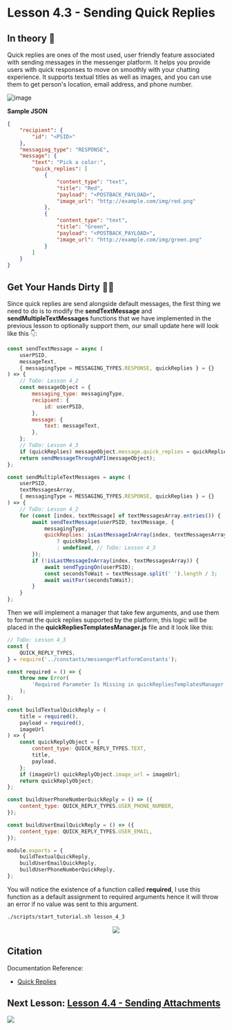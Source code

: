 # Lesson 4.3 - Sending Quick Replies

## In theory 📖

Quick replies are ones of the most used, user friendly feature associated with sending messages in the messenger platform. It helps you provide users with quick responses to move on smoothly with your chatting experience. It supports textual titles as well as images, and you can use them to get person's location, email address, and phone number.

![image](https://github.com/mohamedluay/Messenger_Platform_Tutorial_TDD/blob/master/tutorials/english/images/lesson_3_1_im1.png)

**Sample JSON**

```json
{
    "recipient": {
        "id": "<PSID>"
    },
    "messaging_type": "RESPONSE",
    "message": {
        "text": "Pick a color:",
        "quick_replies": [
            {
                "content_type": "text",
                "title": "Red",
                "payload": "<POSTBACK_PAYLOAD>",
                "image_url": "http://example.com/img/red.png"
            },
            {
                "content_type": "text",
                "title": "Green",
                "payload": "<POSTBACK_PAYLOAD>",
                "image_url": "http://example.com/img/green.png"
            }
        ]
    }
}
```

## Get Your Hands Dirty 👩‍💻

Since quick replies are send alongside default messages, the first thing we need to do is to modify the **sendTextMessage** and **sendMultipleTextMessages** functions that we have implemented in the previous lesson to optionally support them, our small update here will look like this 👇:

```javascript
const sendTextMessage = async (
    userPSID,
    messageText,
    { messagingType = MESSAGING_TYPES.RESPONSE, quickReplies } = {}
) => {
    // ToDo: Lesson 4_2
    const messageObject = {
        messaging_type: messagingType,
        recipient: {
            id: userPSID,
        },
        message: {
            text: messageText,
        },
    };
    // ToDo: Lesson 4_3
    if (quickReplies) messageObject.message.quick_replies = quickReplies;
    return sendMessageThroughAPI(messageObject);
};

const sendMultipleTextMessages = async (
    userPSID,
    textMessagesArray,
    { messagingType = MESSAGING_TYPES.RESPONSE, quickReplies } = {}
) => {
    // ToDo: Lesson 4_2
    for (const [index, textMessage] of textMessagesArray.entries()) {
        await sendTextMessage(userPSID, textMessage, {
            messagingType,
            quickReplies: isLastMessageInArray(index, textMessagesArray)
                ? quickReplies
                : undefined, // ToDo: Lesson 4_3
        });
        if (!isLastMessageInArray(index, textMessagesArray)) {
            await sendTypingOn(userPSID);
            const secondsToWait = textMessage.split(' ').length / 3;
            await waitFor(secondsToWait);
        }
    }
};
```

Then we will implement a manager that take few arguments, and use them to format the quick replies supported by the platform, this logic will be placed in the **quickRepliesTemplatesManager.js** file and it look like this:

```javascript
// ToDo: Lesson 4_3
const {
    QUICK_REPLY_TYPES,
} = require('../constants/messengerPlatformConstants');

const required = () => {
    throw new Error(
        'Required Parameter Is Missing in quickRepliesTemplatesManager'
    );
};

const buildTextualQuickReply = (
    title = required(),
    payload = required(),
    imageUrl
) => {
    const quickReplyObject = {
        content_type: QUICK_REPLY_TYPES.TEXT,
        title,
        payload,
    };
    if (imageUrl) quickReplyObject.image_url = imageUrl;
    return quickReplyObject;
};

const buildUserPhoneNumberQuickReply = () => ({
    content_type: QUICK_REPLY_TYPES.USER_PHONE_NUMBER,
});

const buildUserEmailQuickReply = () => ({
    content_type: QUICK_REPLY_TYPES.USER_EMAIL,
});

module.exports = {
    buildTextualQuickReply,
    buildUserEmailQuickReply,
    buildUserPhoneNumberQuickReply,
};
```

You will notice the existence of a function called **required**, I use this function as a default assignment to required arguments hence it will throw an error if no value was sent to this argument.

```sh
./scripts/start_tutorial.sh lesson_4_3
```

<p align="center">
  <img src="https://media.giphy.com/media/l42P7LGjW2aGRfvXy/giphy.gif" />
</p>

## Citation

Documentation Reference:

-   [Quick Replies](https://developers.facebook.com/docs/messenger-platform/send-messages/quick-replies)

## Next Lesson: [Lesson 4.4 - Sending Attachments](Lesson_4_4.md)

[<img src="https://img.shields.io/badge/@_mluay%20-%231DA1F2.svg?&style=for-the-badge&logo=Twitter&logoColor=white"/>](https://twitter.com/_mluay)
